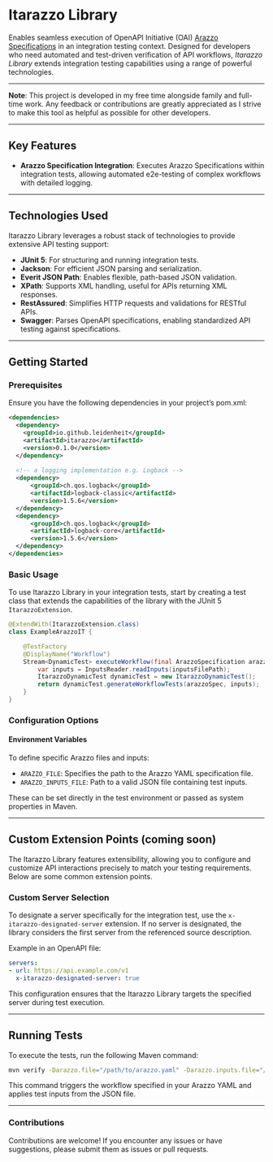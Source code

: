 # Itarazzo Library
Enables seamless execution of OpenAPI Initiative (OAI) [Arazzo Specifications](https://spec.openapis.org/arazzo/latest.html) in an integration testing 
context. Designed for developers who need automated and test-driven verification of API workflows, *Itarazzo Library* 
extends integration testing capabilities using a range of powerful technologies.

---

**Note**: This project is developed in my free time alongside family and full-time work. Any feedback or contributions are greatly appreciated as I strive to make this tool as helpful as possible for other developers.

---

## Key Features
- **Arazzo Specification Integration**: Executes Arazzo Specifications within integration tests, allowing automated e2e-testing 
  of complex workflows with detailed logging.
---

## Technologies Used
Itarazzo Library leverages a robust stack of technologies to provide extensive API testing support:
- **JUnit 5**: For structuring and running integration tests.
- **Jackson**: For efficient JSON parsing and serialization.
- **Everit JSON Path**: Enables flexible, path-based JSON validation.
- **XPath**: Supports XML handling, useful for APIs returning XML responses.
- **RestAssured**: Simplifies HTTP requests and validations for RESTful APIs.
- **Swagger**: Parses OpenAPI specifications, enabling standardized API testing against specifications.
---

## Getting Started
### Prerequisites
Ensure you have the following dependencies in your project’s pom.xml:

```xml
<dependencies>
  <dependency>
    <groupId>io.github.leidenheit</groupId>
    <artifactId>itarazzo</artifactId>
    <version>0.1.0</version>
  </dependency>
  
  <!-- a logging implementation e.g. Logback -->
  <dependency>
      <groupId>ch.qos.logback</groupId>
      <artifactId>logback-classic</artifactId>
      <version>1.5.6</version>
  </dependency>
  <dependency>
      <groupId>ch.qos.logback</groupId>
      <artifactId>logback-core</artifactId>
      <version>1.5.6</version>
  </dependency>
</dependencies>
```

### Basic Usage
To use Itarazzo Library in your integration tests, start by creating a test class that extends the capabilities of the 
library with the JUnit 5 `ItarazzoExtension`.

```java
@ExtendWith(ItarazzoExtension.class)
class ExampleArazzoIT {

    @TestFactory
    @DisplayName("Workflow")
    Stream<DynamicTest> executeWorkflow(final ArazzoSpecification arazzoSpec, final String inputsFilePath) {
        var inputs = InputsReader.readInputs(inputsFilePath);
        ItarazzoDynamicTest dynamicTest = new ItarazzoDynamicTest();
        return dynamicTest.generateWorkflowTests(arazzoSpec, inputs);
    }
}
```

### Configuration Options
#### Environment Variables
To define specific Arazzo files and inputs:

- `ARAZZO_FILE`: Specifies the path to the Arazzo YAML specification file. 
- `ARAZZO_INPUTS_FILE`: Path to a valid JSON file containing test inputs.

These can be set directly in the test environment or passed as system properties in Maven.

---
## Custom Extension Points (coming soon)
The Itarazzo Library features extensibility, allowing you to configure and customize API interactions precisely to 
match your testing requirements. Below are some common extension points.

### Custom Server Selection
To designate a server specifically for the integration test, use the `x-itarazzo-designated-server` extension. 
If no server is designated, the library considers the first server from the referenced source description.

Example in an OpenAPI file:
```yaml
servers:
- url: https://api.example.com/v1
  x-itarazzo-designated-server: true
```
This configuration ensures that the Itarazzo Library targets the specified server during test execution.

---
## Running Tests
To execute the tests, run the following Maven command:

```bash
mvn verify -Darazzo.file="/path/to/arazzo.yaml" -Darazzo.inputs.file="/path/to/inputs.json"
```
This command triggers the workflow specified in your Arazzo YAML and applies test inputs from the JSON file.

---
### Contributions
Contributions are welcome! If you encounter any issues or have suggestions, please submit them as issues or pull requests.

